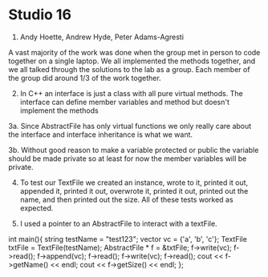 # Studio 16

1. Andy Hoette, Andrew Hyde, Peter Adams-Agresti

A vast majority of the work was done when the group met in person to code together on a single laptop. 
We all implemented the methods together, and we all talked through the solutions to the lab as a 
group. Each member of the group did around 1/3 of the work together.

2. In C++ an interface is just a class with all pure virtual methods. The interface can define member
variables and method but doesn't implement the methods

3a. Since AbstractFile has only virtual functions we only really care about the interface and interface
inheritance is what we want.

3b. Without good reason to make a variable protected or public the variable should be made private
so at least for now the member variables will be private.

4. To test our TextFile we created an instance, wrote to it, printed it out, appended it, printed it out,
overwrote it, printed it out, printed out the name, and then printed out the size. All of these
tests worked as expected.

5. I used a pointer to an AbstractFile to interact with a textFile.

int main(){
   string testName = "test123";
   vector<char> vc = {'a', 'b', 'c'};
   TextFile txtFile = TextFile(testName);
   AbstractFile * f = &txtFile;
   f->write(vc);
   f->read();
   f->append(vc);
   f->read();
   f->write(vc);
   f->read();
   cout << f->getName() << endl;
   cout << f->getSize() << endl;
};
